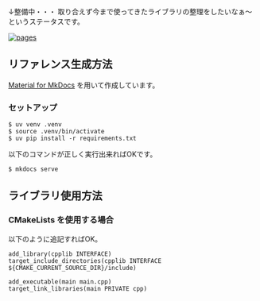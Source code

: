 ↓整備中・・・
取り合えず今まで使ってきたライブラリの整理をしたいなぁ～というステータスです。

[![pages](https://img.shields.io/badge/pages-GitHub%20Pages-blue)](https://kkt89.github.io/cpp-lib/)

## リファレンス生成方法

[Material for MkDocs](https://squidfunk.github.io/mkdocs-material/) を用いて作成しています。

### セットアップ

```shell
$ uv venv .venv
$ source .venv/bin/activate
$ uv pip install -r requirements.txt
```

以下のコマンドが正しく実行出来ればOKです。

```shell
$ mkdocs serve
```

## ライブラリ使用方法

### CMakeLists を使用する場合

以下のように追記すればOK。

```
add_library(cpplib INTERFACE)
target_include_directories(cpplib INTERFACE ${CMAKE_CURRENT_SOURCE_DIR}/include)

add_executable(main main.cpp)
target_link_libraries(main PRIVATE cpp)
```